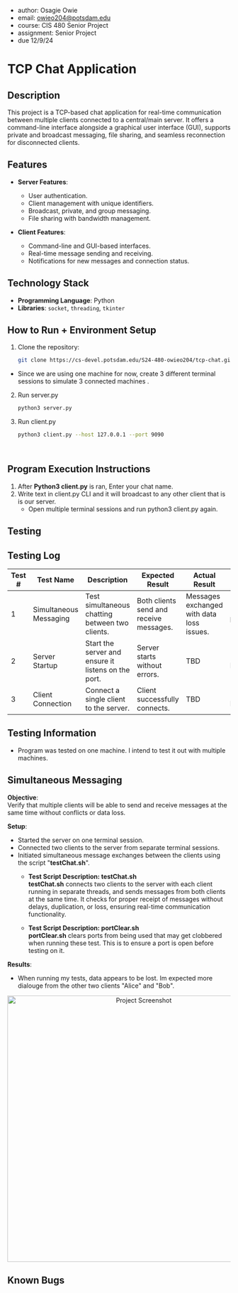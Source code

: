 
 * author: Osagie Owie
 * email: owieo204@potsdam.edu
 * course: CIS 480 Senior Project
 * assignment: Senior Project
 * due 12/9/24 


# TCP Chat Application

## Description
This project is a TCP-based chat application for real-time communication between multiple clients connected to a central/main server. It offers a command-line interface alongside a graphical user interface (GUI), supports private and broadcast messaging, file sharing, and seamless reconnection for disconnected clients.

## Features
- **Server Features**:
  - User authentication.
  - Client management with unique identifiers.
  - Broadcast, private, and group messaging.
  - File sharing with bandwidth management.

- **Client Features**:
  - Command-line and GUI-based interfaces.
  - Real-time message sending and receiving.
  - Notifications for new messages and connection status.

## Technology Stack
- **Programming Language**: Python
- **Libraries**: `socket`, `threading`, `tkinter`

## How to Run + Environment Setup
1. Clone the repository:
   ```bash 
   git clone https://cs-devel.potsdam.edu/S24-480-owieo204/tcp-chat.git

- Since we are using one machine for now, create 3 different terminal sessions to simulate 3 connected machines .

2. Run server.py
    ```bash
    python3 server.py

3. Run client.py
    ```bash
    python3 client.py --host 127.0.0.1 --port 9090 




## Program Execution Instructions  
 
1. After __Python3 client.py__ is ran, Enter your chat name.
2. Write text in client.py CLI and it will broadcast to any other client that is is our server.
    - Open multiple terminal sessions and run python3 client.py again.


## __Testing__
## Testing Log

| Test #  | Test Name               | Description                                         | Expected Result                          | Actual Result      | Status  |
|---------|-------------------------|-----------------------------------------------------|------------------------------------------|--------------------|---------|
| 1       | Simultaneous Messaging  | Test simultaneous chatting between two clients.     | Both clients send and receive messages.  | Messages exchanged with data loss issues. | [ ] In progress |
| 2       | Server Startup          | Start the server and ensure it listens on the port. | Server starts without errors.            | TBD                | [ ] In Progress |
| 3       | Client Connection       | Connect a single client to the server.              | Client successfully connects.            | TBD                | [ ] In Progress |

## Testing Information

- Program was tested on one machine. I intend to test it out with multiple machines.

## Simultaneous Messaging

**Objective**:  
Verify that multiple clients will be able to send and receive messages at the same time without conflicts or data loss.

**Setup**:  
- Started the server on one terminal session.  
- Connected two clients to the server from separate terminal sessions.  
- Initiated simultaneous message exchanges between the clients using the script "__testChat.sh__". 
  - __Test Script Description: testChat.sh__  
    __testChat.sh__ connects two clients to the server with each client running in 
    separate threads, and sends messages from both clients at the same time. It checks for 
    proper receipt of messages without delays, duplication, or loss, ensuring real-time
    communication functionality. 
      
  - __Test Script Description: portClear.sh__   
    __portClear.sh__ clears ports from being used that may get clobbered when running these test. This is to ensure
    a port is open before testing on it.
          
**Results**:  
- When running my tests, data appears to be lost. Im expected more dialouge from the other two clients "Alice" and "Bob".    

<div align="center">
    <img src="screenshot1.png" alt="Project Screenshot" width="600">
</div>



## Known Bugs

